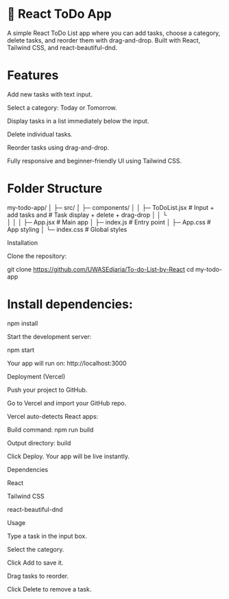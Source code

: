 # 📝 React ToDo App

A simple React ToDo List app where you can add tasks, choose a category, delete tasks, and reorder them with drag-and-drop. Built with React, Tailwind CSS, and react-beautiful-dnd.

# Features

Add new tasks with text input.

Select a category: Today or Tomorrow.

Display tasks in a list immediately below the input.

Delete individual tasks.

Reorder tasks using drag-and-drop.

Fully responsive and beginner-friendly UI using Tailwind CSS.

# Folder Structure
my-todo-app/
│
├─ src/
│  ├─ components/
│  │   ├─ ToDoList.jsx       # Input + add tasks and 
                             # Task display + delete + drag-drop
│  │   └     
│  │
│  ├─ App.jsx                # Main app
│  ├─ index.js               # Entry point
│  ├─ App.css                # App styling
│  └─ index.css              # Global styles

Installation

Clone the repository:

git clone <https://github.com/UWASEdjaria/To-do-List-by-React>
cd my-todo-app


# Install dependencies:

npm install


Start the development server:

npm start


Your app will run on: http://localhost:3000

Deployment (Vercel)

Push your project to GitHub.

Go to Vercel
 and import your GitHub repo.

Vercel auto-detects React apps:

Build command: npm run build

Output directory: build

Click Deploy. Your app will be live instantly.

Dependencies

React

Tailwind CSS

react-beautiful-dnd

Usage

Type a task in the input box.

Select the category.

Click Add to save it.

Drag tasks to reorder.

Click Delete to remove a task.